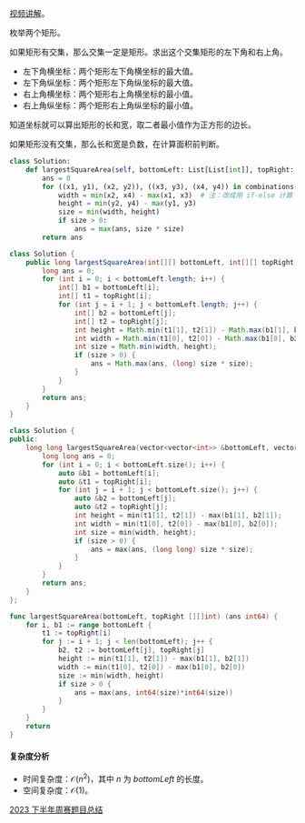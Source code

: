 [视频讲解](https://www.bilibili.com/video/BV1qx421179t/)。

枚举两个矩形。

如果矩形有交集，那么交集一定是矩形。求出这个交集矩形的左下角和右上角。

- 左下角横坐标：两个矩形左下角横坐标的最大值。
- 左下角纵坐标：两个矩形左下角纵坐标的最大值。
- 右上角横坐标：两个矩形右上角横坐标的最小值。
- 右上角纵坐标：两个矩形右上角纵坐标的最小值。

知道坐标就可以算出矩形的长和宽，取二者最小值作为正方形的边长。

如果矩形没有交集，那么长和宽是负数，在计算面积前判断。

```py [sol-Python3]
class Solution:
    def largestSquareArea(self, bottomLeft: List[List[int]], topRight: List[List[int]]) -> int:
        ans = 0
        for ((x1, y1), (x2, y2)), ((x3, y3), (x4, y4)) in combinations(zip(bottomLeft, topRight), 2):
            width = min(x2, x4) - max(x1, x3)  # 注：改成用 if-else 计算 min 和 max 会更快
            height = min(y2, y4) - max(y1, y3)
            size = min(width, height)
            if size > 0:
                ans = max(ans, size * size)
        return ans
```

```java [sol-Java]
class Solution {
    public long largestSquareArea(int[][] bottomLeft, int[][] topRight) {
        long ans = 0;
        for (int i = 0; i < bottomLeft.length; i++) {
            int[] b1 = bottomLeft[i];
            int[] t1 = topRight[i];
            for (int j = i + 1; j < bottomLeft.length; j++) {
                int[] b2 = bottomLeft[j];
                int[] t2 = topRight[j];
                int height = Math.min(t1[1], t2[1]) - Math.max(b1[1], b2[1]);
                int width = Math.min(t1[0], t2[0]) - Math.max(b1[0], b2[0]);
                int size = Math.min(width, height);
                if (size > 0) {
                    ans = Math.max(ans, (long) size * size);
                }
            }
        }
        return ans;
    }
}
```

```cpp [sol-C++]
class Solution {
public:
    long long largestSquareArea(vector<vector<int>> &bottomLeft, vector<vector<int>> &topRight) {
        long long ans = 0;
        for (int i = 0; i < bottomLeft.size(); i++) {
            auto &b1 = bottomLeft[i];
            auto &t1 = topRight[i];
            for (int j = i + 1; j < bottomLeft.size(); j++) {
                auto &b2 = bottomLeft[j];
                auto &t2 = topRight[j];
                int height = min(t1[1], t2[1]) - max(b1[1], b2[1]);
                int width = min(t1[0], t2[0]) - max(b1[0], b2[0]);
                int size = min(width, height);
                if (size > 0) {
                    ans = max(ans, (long long) size * size);
                }
            }
        }
        return ans;
    }
};
```

```go [sol-Go]
func largestSquareArea(bottomLeft, topRight [][]int) (ans int64) {
	for i, b1 := range bottomLeft {
		t1 := topRight[i]
		for j := i + 1; j < len(bottomLeft); j++ {
			b2, t2 := bottomLeft[j], topRight[j]
			height := min(t1[1], t2[1]) - max(b1[1], b2[1])
			width := min(t1[0], t2[0]) - max(b1[0], b2[0])
			size := min(width, height)
			if size > 0 {
				ans = max(ans, int64(size)*int64(size))
			}
		}
	}
	return
}
```

#### 复杂度分析

- 时间复杂度：$\mathcal{O}(n^2)$，其中 $n$ 为 $\textit{bottomLeft}$ 的长度。
- 空间复杂度：$\mathcal{O}(1)$。

[2023 下半年周赛题目总结](https://leetcode.cn/circle/discuss/lUu0KB/)
